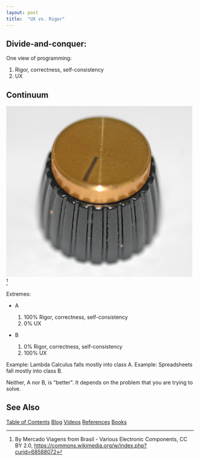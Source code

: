 ```yaml
---
layout: post
title:  "UX vs. Rigor"
---
```

## Divide-and-conquer:
One view of programming:
1. Rigor, correctness, self-consistency
2. UX


## Continuum
![Continuum Knob](/assets/knob.png)[^attr]

[^attr]:By Mercado Viagens from Brasil - Various Electronic Components, CC BY 2.0, https://commons.wikimedia.org/w/index.php?curid=68588072

Extremes:
- A
	1. 100% Rigor, correctness, self-consistency
	2. 0%    UX

- B
	1. 0%      Rigor, correctness, self-consistency
	2. 100% UX

Example: Lambda Calculus falls mostly into class A.
Example: Spreadsheets fall mostly into class B.

Neither, A nor B, is "better".  It depends on the problem that you are trying to solve.

## See Also

[Table of Contents](https://guitarvydas.github.io/2021/12/10/Table-of-Contents-Dec-01-2021.html)
[Blog](https://guitarvydas.github.io)
[Videos](https://www.youtube.com/channel/UC9EJr0nKHwadbHUtc5zHdmQ/videos)
[References](https://guitarvydas.github.io/2021/01/14/References.html)
[Books](https://leanpub.com/u/paul-tarvydas.html)

<script src="https://utteranc.es/client.js" 
        repo="guitarvydas/guitarvydas.github.io" 
        issue-term="pathname" 
        theme="github-light" 
        crossorigin="anonymous" > 
</script> 